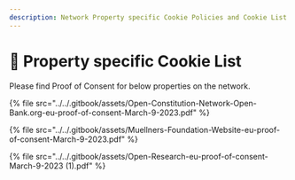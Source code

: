 ```yaml
---
description: Network Property specific Cookie Policies and Cookie List
---
```


# 🍪 Property specific Cookie List

Please find Proof of Consent for below properties on the network.



{% file src="../../.gitbook/assets/Open-Constitution-Network-Open-Bank.org-eu-proof-of-consent-March-9-2023.pdf" %}

{% file src="../../.gitbook/assets/Muellners-Foundation-Website-eu-proof-of-consent-March-9-2023.pdf" %}

{% file src="../../.gitbook/assets/Open-Research-eu-proof-of-consent-March-9-2023 (1).pdf" %}

